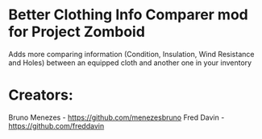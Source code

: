 # Better Clothing Info Comparer mod for Project Zomboid
Adds more comparing information (Condition, Insulation, Wind Resistance and Holes) between an equipped cloth and another one in your inventory

# Creators:
Bruno Menezes - https://github.com/menezesbruno
Fred Davin - https://github.com/freddavin
